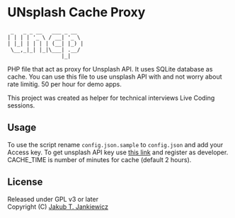 # UNsplash Cache Proxy

```
 _   _ _ __   ___ _ __  
| | | | '_ \ / __| '_ \ 
| |_| | | | | (__| |_) |
 \__,_|_| |_|\___| .__/ 
                 |_|
```

PHP file that act as proxy for Unsplash API. It uses SQLite database as cache.
You can use this file to use unsplash API with and not worry about rate limitig.
50 per hour for demo apps.

This project was created as helper for technical interviews Live Coding sessions.

## Usage

To use the script rename `config.json.sample` to `config.json` and add your Access
key. To get unsplash API key use [this link](https://unsplash.com/developers)
and register as developer. CACHE_TIME is number of minutes for cache (default 2 hours).

## License

Released under GPL v3 or later<br/>
Copyright (C) [Jakub T. Jankiewicz](https://jakub.jankiewicz.org)

